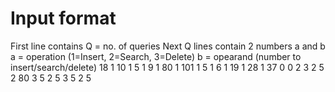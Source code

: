 # Input format
First line contains Q = no. of queries
Next Q lines contain 2 numbers a and b
a = operation (1=Insert, 2=Search, 3=Delete)
b = opearand (number to insert/search/delete)
18
1 10
1 5
1 9
1 80
1 101
1 5
1 6
1 19
1 28
1 37
0 0
2 3
2 5
2 80
3 5
2 5
3 5
2 5

